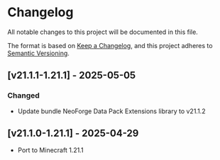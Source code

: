 # Changelog
All notable changes to this project will be documented in this file.

The format is based on [Keep a Changelog](https://keepachangelog.com/en/1.0.0/),
and this project adheres to [Semantic Versioning](https://semver.org/spec/v2.0.0.html).

## [v21.1.1-1.21.1] - 2025-05-05
### Changed
- Update bundle NeoForge Data Pack Extensions library to v21.1.2

## [v21.1.0-1.21.1] - 2025-04-29
- Port to Minecraft 1.21.1

